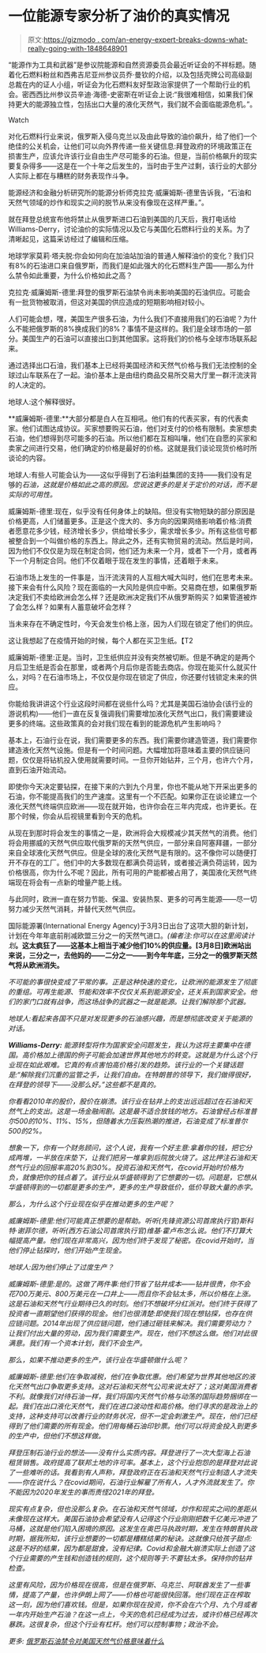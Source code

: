 # 一位能源专家分析了油价的真实情况

> 原文:[https://gizmodo . com/an-energy-expert-breaks-downs-what-really-going-with-1848648901](https://gizmodo.com/an-energy-expert-breaks-down-whats-really-going-on-with-1848648901)

“能源作为工具和武器”是参议院能源和自然资源委员会最近听证会的不祥标题。随着化石燃料粉丝和西弗吉尼亚州参议员乔·曼钦的介绍，以及包括壳牌公司高级副总裁在内的证人小组，听证会为化石燃料友好型政治家提供了一个帮助行业的机会。密西西比州参议员辛迪·海德-史密斯在听证会上说:“我很难相信，如果我们保持更大的能源独立性，包括出口大量的液化天然气，我们就不会面临能源危机。”。

Watch

对化石燃料行业来说，俄罗斯入侵乌克兰以及由此导致的油价飙升，给了他们一个绝佳的公关机会，让他们可以向外界传递一些关键信息:拜登政府的环境政策正在损害生产，应该允许该行业自由生产尽可能多的石油。但是，当前价格飙升的现实要复杂得多——这是在一个十年之后发生的，当时由于生产过剩，该行业的大部分人实际上都在与糟糕的财务表现作斗争。

能源经济和金融分析研究所的能源分析师克拉克·威廉姆斯-德里告诉我，“石油和天然气领域的炒作和现实之间的脱节从来没有像现在这样严重。”。

就在拜登总统宣布他将禁止从俄罗斯进口石油到美国的几天后，我打电话给Williams-Derry，讨论油价的实际情况以及它与美国化石燃料行业的关系。为了清晰起见，这篇采访经过了编辑和压缩。

地球学家莫莉·塔夫脱:你会如何向在加油站加油的普通人解释油价的变化？我们只有8%的石油进口来自俄罗斯，而我们是如此强大的化石燃料生产国——那么为什么禁令如此重要，为什么价格如此之高？

克拉克·威廉姆斯-德里:拜登的俄罗斯石油禁令尚未影响美国的石油供应。可能会有一批货物被取消，但这对美国的供应造成的短期影响相对较小。

人们可能会想，嘿，美国生产很多石油，为什么我们不直接用我们的石油呢？为什么不能把俄罗斯的8%换成我们的8%？事情不是这样的。我们是全球市场的一部分。美国生产的石油可以直接出口到其他国家。这将我们的价格与全球市场联系起来。

通过选择出口石油，我们基本上已经将美国经济和天然气价格与我们无法控制的全球过山车联系在了一起。油价基本上是由纽约商品交易所交易大厅里一群汗流浃背的人决定的。

地球人:这个解释很好。

**威廉姆斯-德里:**大部分都是白人在互相吼。他们有的代表买家，有的代表卖家。他们试图达成协议。买家想要购买石油，他们对支付的价格有限制。卖家想卖石油，他们想得到尽可能多的石油。所以他们都在互相叫嚷，他们在自愿的买家和卖家之间进行交易，他们确定的价格是最好的价格。这就是我们谈论现货价格时所谈论的内容。

地球人:有些人可能会认为——这似乎得到了石油利益集团的支持——我们没有足够的*石油，这就是价格如此之高的原因。您说这更多的是关于定价的对话，而不是实际的可用性。* 

威廉姆斯-德里:现在，似乎没有任何身体上的缺陷。但没有实物短缺的部分原因是价格更高，人们储蓄更多。正是这个庞大的、多方向的因果网络影响着价格:消费者愿意花多少钱，经济增长多少，供给增长多少，需求增长多少。所有这些信号都被整合到一个叫做价格的东西上。除此之外，还有实物贸易的流动。然后是时间，因为他们不仅仅是为现在制定合同，他们还为未来一个月，或者下一个月，或者再下一个月制定合同。他们不仅着眼于现在发生的事情，还着眼于未来。

石油市场上发生的一件事是，当汗流浃背的人互相大喊大叫时，他们在思考未来。接下来会有什么风险？现在面临的一大风险是供应中断。交易商在想，如果俄罗斯决定我们不卖给欧洲会怎么样？还是欧洲决定我们不从俄罗斯购买？如果管道被炸了会怎么样？如果有人蓄意破坏会怎样？

当未来存在不确定性时，今天会发生价格上涨，因为人们现在锁定了他们的供应。

这让我想起了在疫情开始的时候，每个人都在买卫生纸。【T2

威廉姆斯-德里:正是。当时，卫生纸供应并没有突然被切断。但是不确定的是两个月后卫生纸是否会在那里，或者两个月后你是否能去商店。你现在能买什么就买什么，对吗？在石油市场上，不仅仅是你现在锁定了供应，你还要付钱锁定未来的供应。

你能给我讲讲这个行业这段时间都在说些什么吗？尤其是美国石油协会(该行业的游说机构)——他们一直在反复强调我们需要增加液化天然气出口，我们需要建设更多的终端。这些政策真的会对我们现在看到的能源危机产生影响吗？

基本上，石油行业在说，我们需要更多的东西。我们需要你建造管道，我们需要你建造液化天然气设施。但是有一个时间问题。大幅增加将意味着主要的供应链问题，仅仅是将钻机投入使用就需要时间。一旦你开始钻井，三个月，也许六个月，直到石油开始流动。

即使你今天决定要钻探，在接下来的六到九个月里，你也不能从地下开采出更多的石油，你不能提高我们的生产速度。这里有一个不匹配。如果你正在谈论建立一个液化天然气终端供应欧洲——现在就开始，也许你会在三年内完成，也许更长。在那个时候，你会从后视镜里看到今天的危机。

从现在到那时将会发生的事情之一是，欧洲将会大规模减少其天然气的消费。他们将会用挪威的天然气供应取代俄罗斯的天然气供应，一部分来自阿塞拜疆，一部分来自全球液化天然气供应。但是全球的液化天然气是有限的。这不像你可以随便打开不存在的工厂。他们中的大多数现在都满负荷运转，或者接近满负荷运转，因为价格很高，你为什么不呢？因此，所有可用的产能都被占用了，美国液化天然气终端现在将会有一点新的增量产能上线。

与此同时，欧洲一直在努力节能、保温、安装热泵、更多的可再生能源——尽一切努力减少天然气消耗，并替代天然气供应。

国际能源署(International Energy Agency)于3月3日出台了这项大胆的新计划，计划在今年年底前削减欧盟三分之一的天然气进口。*(编者注:你可以在这里阅读计划*[](https://www.iea.org/reports/a-10-point-plan-to-reduce-the-european-unions-reliance-on-russian-natural-gas)**。这太疯狂了——这基本上相当于减少他们10%的供应量。[3月8日]欧洲站出来说，三分之一，去他妈的——二分之一——到今年年底，三分之一的俄罗斯天然气将从欧洲消失。**

*不可能的事很快变成了平常的事。正是这种快速的变化，让欧洲的能源发生了彻底的重组。可再生能源、节能和效率不仅仅关系到能源安全，还关系到国家安全。他们的家门口就有战争，而这场战争的武器之一就是能源。让我们解除那个武器。*

*地球人:看起来各国不只是对发现更多的石油感兴趣，而是想彻底改变关于能源的对话。*

***Williams-Derry:** 能源转型将作为国家安全问题发生，我认为这将主要集中在德国。高价格加上德国的例子可能会加速世界其他地方的转变。这就是为什么这个行业现在如此艰难。它真的有点害怕高价格引发的趋势。该行业的一个关键话题是:“解除我们沉重的监管之手，让我们自由。在特朗普的领导下，我们做得很好，在拜登的领导下——没那么好。”这些都不是真的。*

*你看看2010年的股价，股价在崩溃。该行业在钻井上的支出远远超过在石油和天然气上的支出。这是一场金融闹剧。这是最不适合放钱的地方。石油曾经占标准普尔500的10%、11%、15%，但随着水力压裂热潮的推进，石油变成了标准普尔500的2%。*

*想象一下，你有一个财务顾问，这个人说，我有一个好主意:拿着你的钱，把它分成两堆，一半放在床垫下，让我们把另一堆拿到后院放火烧了。这比押注石油和天然气行业的回报率高20%到30%。投资石油和天然气，在covid开始时价格为负，就像把你的钱点着了。该行业从华盛顿得到了它想要的一切。问题是，它想从华盛顿得到的一切都是更多的生产，更多的生产导致低价，低价导致大量的赤字。*

*那么，为什么这个行业现在似乎在推动更多的生产呢？*

*威廉姆斯-德里:他们可能真正想要的是帮助。听听(先锋资源公司首席执行官)斯科特·谢菲尔德，听听(西方石油公司首席执行官)维基·霍卢布怎么说。他们不打算大幅提高产量。他们现在非常高兴，因为他们终于发现了秘密。在covid开始时，当他们停止钻探时，他们开始产生现金。*

*地球人:因为他们停止了过度生产？*

*威廉姆斯-德里:是的。这做了两件事:他们节省了钻井成本——钻井很贵，你不会花700万美元、800万美元在一口井上——而且你不会钻太多，所以价格在上涨。这是石油和天然气行业期待已久的时刻。他们不想破坏分红派对。他们终于获得了投资者一直期望他们获得的现金。他们也很清楚:即使我们现在想钻探，也存在供应链问题。2014年出现了供应链问题，他们通过砸钱来解决。我们需要劳动力？让我们付出大量的劳动，因为我们需要生产。现在，他们不想这么做。他们对此很满意。我们有一个资本计划，我们不会生产。*

*那么，如果不推动更多的生产，该行业在华盛顿做什么呢？*

*威廉姆斯-德里:他们在争取减税，他们在争取优惠。他们希望为世界其他地区的液化天然气出口争取更多支持。这对石油和天然气公司来说太好了；这对美国消费者不利。就像我们对待石油一样，我们将国内天然气价格与动荡的国际趋势捆绑在一起。我们在出口液化天然气，我们在进口波动性和高价格。他们寻求的是政治上的支持，这种支持可以改善行业的财务状况，但不一定会刺激生产。现在，他们已经得到了他们需要的所有现金。他们用每桶石油印钞票。他们可以将资金投入到更多的生产中，但他们不想这样做。*

*拜登压制石油行业的想法——没有什么实质内容。拜登进行了一次大型海上石油租赁销售。政府提高了联邦土地的许可率。基本上，这个行业抱怨的是拜登对此说了一些难听的话。我看到有人声称，拜登政府正在石油和天然气行业制造人才流失——你在说什么？在covid期间，石油行业解雇了所有人，人才外流就发生了。你不能因为2020年发生的事而责怪2021年的拜登。*

*现实有点复杂，但也没那么复杂。在石油和天然气领域，炒作和现实之间的差距从未像现在这样大。美国石油协会希望没有人记得这个行业刚刚把数千亿美元冲进了马桶，这就是他们陷入困境的原因。这发生在奥巴马执政时期，发生在特朗普执政时期，据我所知，该行业想要的一切都是糟糕结果的秘诀。这就像只给孩子甜点:这是不好的结果，因为都是甜食，没有纪律。Covid和金融大崩溃实际上创造了这个行业需要的产生钱和创造钱的规则，这个规则等于:不要钻太多。保持你的钻井检查。*

*这里有风险，因为价格现在很高，但是在俄罗斯、乌克兰、阿联酋发生了一些事情，提高了产量，也许伊朗上网了——价格也可能很快回落。他们现在正在榨取这一刻，因为他们喜欢钱。但是，如果你现在投资，你不会在六个月、九个月或者一年内开始生产石油？在这一点上，今天的危机已经成为过去，或许价格已经再次暴跌。这很复杂，但这个行业有杠杆。他们可以控制事物；政治不会。*

*更多: [俄罗斯石油禁令对美国天然气价格意味着什么](https://gizmodo.com/what-a-russian-oil-ban-means-for-us-gas-prices-1848622462)*